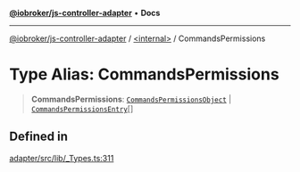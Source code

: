 [**@iobroker/js-controller-adapter**](../../README.md) • **Docs**

***

[@iobroker/js-controller-adapter](../../globals.md) / [\<internal\>](../README.md) / CommandsPermissions

# Type Alias: CommandsPermissions

> **CommandsPermissions**: [`CommandsPermissionsObject`](CommandsPermissionsObject.md) \| [`CommandsPermissionsEntry`](CommandsPermissionsEntry.md)[]

## Defined in

[adapter/src/lib/\_Types.ts:311](https://github.com/ioBroker/ioBroker.js-controller/blob/99469b9944509b9c64b9a28da6d8dabf17a8ea74/packages/adapter/src/lib/_Types.ts#L311)
